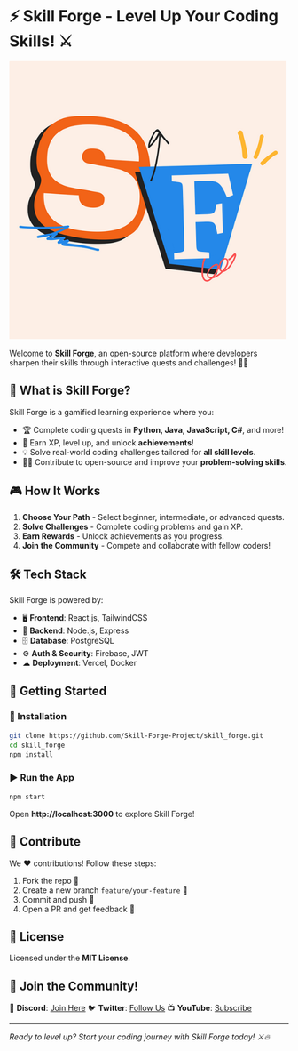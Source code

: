 # ⚡ Skill Forge - Level Up Your Coding Skills! ⚔️

![Skill Forge Banner](https://github.com/Infiniterthepro7/Skill_Forge/blob/main/logo.png)

Welcome to **Skill Forge**, an open-source platform where developers sharpen their skills through interactive quests and challenges! 🚀🔥

## 🚀 What is Skill Forge?
Skill Forge is a gamified learning experience where you:
- 🏆 Complete coding quests in **Python, Java, JavaScript, C#**, and more!
- 🎯 Earn XP, level up, and unlock **achievements**!
- 💡 Solve real-world coding challenges tailored for **all skill levels**.
- 👨‍💻 Contribute to open-source and improve your **problem-solving skills**.

## 🎮 How It Works
1. **Choose Your Path** - Select beginner, intermediate, or advanced quests.
2. **Solve Challenges** - Complete coding problems and gain XP.
3. **Earn Rewards** - Unlock achievements as you progress.
4. **Join the Community** - Compete and collaborate with fellow coders!

## 🛠 Tech Stack
Skill Forge is powered by:
- 🖥 **Frontend**: React.js, TailwindCSS
- 💾 **Backend**: Node.js, Express
- 🗄 **Database**: PostgreSQL
- ⚙ **Auth & Security**: Firebase, JWT
- ☁ **Deployment**: Vercel, Docker

## 🚀 Getting Started
### 🔧 Installation
```bash
git clone https://github.com/Skill-Forge-Project/skill_forge.git
cd skill_forge
npm install
```
### ▶ Run the App
```bash
npm start
```
Open **http://localhost:3000** to explore Skill Forge!

## 🌟 Contribute
We ❤️ contributions! Follow these steps:
1. Fork the repo 🍴
2. Create a new branch `feature/your-feature` 🌱
3. Commit and push 🚀
4. Open a PR and get feedback 🎉

## 📜 License
Licensed under the **MIT License**.

## 🚀 Join the Community!
📢 **Discord**: [Join Here](https://discord.gg/your-invite-link)
🐦 **Twitter**: [Follow Us](https://twitter.com/your-handle)
📺 **YouTube**: [Subscribe](https://youtube.com/your-channel)

---
_Ready to level up? Start your coding journey with Skill Forge today! ⚔️🔥_
